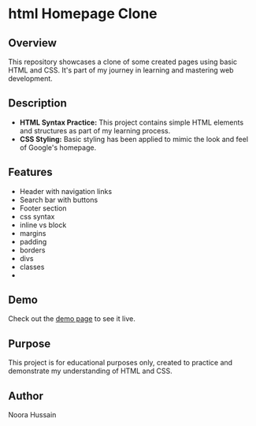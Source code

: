 # html Homepage Clone

## Overview
This repository showcases a clone of some created pages using basic HTML and CSS. It's part of my journey in learning and mastering web development.

## Description
- **HTML Syntax Practice:** This project contains simple HTML elements and structures as part of my learning process.
- **CSS Styling:** Basic styling has been applied to mimic the look and feel of Google's homepage.

## Features
- Header with navigation links
- Search bar with buttons
- Footer section
- css syntax
- inline vs block
- margins
- padding
- borders
- divs
- classes
- 

## Demo
Check out the [demo page](file:///Users/noorahussain/Desktop/google.html) to see it live.

## Purpose
This project is for educational purposes only, created to practice and demonstrate my understanding of HTML and CSS.

## Author
Noora Hussain
